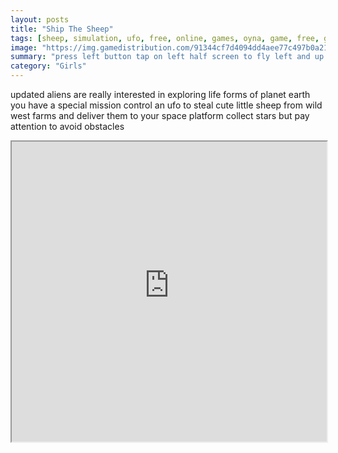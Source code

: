 ```yaml
---
layout: posts
title: "Ship The Sheep"
tags: [sheep, simulation, ufo, free, online, games, oyna, game, free, games, play, play, games]
image: "https://img.gamedistribution.com/91344cf7d4094dd4aee77c497b0a2110.jpg"
summary: "press left button tap on left half screen to fly left and up press right button tap on right half screen to fly right and up hold left right tap booth side of the screen to fly up enjoy  free online games oyna game free games play play games"
category: "Girls"
---
```


updated aliens are really interested in exploring life forms of planet earth you have a special mission control an ufo to steal cute little sheep from wild west farms and deliver them to your space platform collect stars but pay attention to avoid obstacles

<iframe width="100%" height="480px;" src="https://html5.gamedistribution.com/91344cf7d4094dd4aee77c497b0a2110/"></iframe>